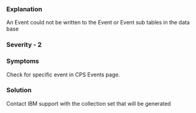 ### Explanation

An Event could not be written to the Event or Event sub tables in the data base

### Severity - 2

### Symptoms

Check for specific event in CPS Events page.

### Solution

Contact IBM support with the collection set that will be generated